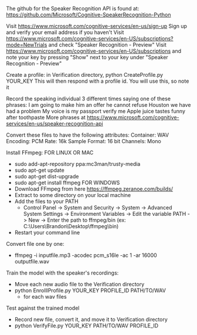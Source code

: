 The github for the Speaker Recognition API is found at: https://github.com/Microsoft/Cognitive-SpeakerRecognition-Python

Visit https://www.microsoft.com/cognitive-services/en-us/sign-up
Sign up and verify your email address if you haven't
Visit https://www.microsoft.com/cognitive-services/en-US/subscriptions?mode=NewTrials and check "Speaker Recognition - Preview"
Visit https://www.microsoft.com/cognitive-services/en-US/subscriptions and note your key by pressing "Show" next to your key under "Speaker Recognition - Preview"

Create a profile:
in Verification directory, python CreateProfile.py YOUR_KEY
This will then respond with a profile id. You will use this, so note it

Record the speaking individual 3 different times saying one of these phrases:
I am going to make him an offer he cannot refuse
Houston we have had a problem
My voice is my passport verify me
Apple juice tastes funny after toothpaste
More phrases at https://www.microsoft.com/cognitive-services/en-us/speaker-recognition-api

Convert these files to have the following attributes:
Container: WAV
Encoding: PCM
Rate: 16k
Sample Format: 16 bit
Channels: Mono

Install FFmpeg:
  FOR LINUX OR MAC
   - sudo add-apt-repository ppa:mc3man/trusty-media
   - sudo apt-get update
   - sudo apt-get dist-upgrade
   - sudo apt-get install ffmpeg
  FOR WINDOWS
   - Download FFmpeg from here https://ffmpeg.zeranoe.com/builds/
   - Extract to some directory on your local machine
   - Add the files to your PATH
     * Control Panel -> System and Security -> System -> Advanced System Settings -> Environment Variables -> Edit the variable PATH -> New -> Enter the path to ffmpeg/bin (ex: C:\Users\Brandon\Desktop\ffmpeg\bin)
   - Restart your command line
  
Convert file one by one:
  - ffmpeg -i inputfile.mp3 -acodec pcm_s16le -ac 1 -ar 16000 outputfile.wav

Train the model with the speaker's recordings:
  - Move each new audio file to the Verification directory
  - python EnrolllProfile.py YOUR_KEY PROFILE_ID PATH/TO/WAV
    * for each wav files

Test against the trained model
  - Record new file, convert it, and move it to Verification directory
  - python VerifyFile.py YOUR_KEY PATH/TO/WAV PROFILE_ID
 

